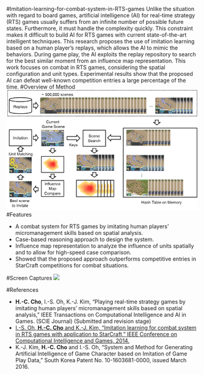 #Imitation-learning-for-combat-system-in-RTS-games
Unlike the situation with regard to board games, artificial intelligence (AI) for real-time strategy (RTS) games
usually suffers from an infinite number of possible future states. Furthermore, it must handle the complexity quickly. This
constraint makes it difficult to build AI for RTS games with current state-of-the-art intelligent techniques. This research
proposes the use of imitation learning based on a human player’s replays, which allows the AI to mimic the behaviors.
During game play, the AI exploits the replay repository to search for the best similar moment from an influence map
representation. This work focuses on combat in RTS games, considering the spatial configuration and unit types.
Experimental results show that the proposed AI can defeat well-known competition entries a large percentage of the time. 
#Overview of Method
<img src="https://github.com/chc2212/Imitation-learning-for-combat-system-in-RTS-games/blob/master/pic1.png" width="500">
#Features
*	A combat system for RTS games by imitating human players’ micromanagement skills based on spatial analysis. 
*	Case-based reasoning approach to design the system.
*	Influence map representation to analyze the influence of units spatially and to allow for high-speed case comparison.
*	Showed that the proposed approach outperforms competitive entries in StarCraft competitions for combat situations.

#Screen Captures
<img src="https://github.com/chc2212/Imitation-learning-for-combat-system-in-RTS-games/blob/master/20160908_222711.gif" width="350">

#References
* **H.-C. Cho**, I.-S. Oh, K.-J. Kim, “Playing real-time strategy games by imitating human players’ micromanagement skills based on spatial analysis,” IEEE Transactions on Computational Intelligence and AI in Games. (SCIE Journal) (Submitted and revision stage)
* [I.-S. Oh, **H.-C. Cho** and K.-J. Kim, “Imitation learning for combat system in RTS games with application to StarCraft,” IEEE Conference on Computational Intelligence and Games, 2014.](http://cilab.sejong.ac.kr/home/lib/exe/fetch.php?media=public:paper:cig_2014_cho.pdf)
* K.-J. Kim, **H.-C. Cho** and I.-S. Oh, “System and Method for Generating Artificial Intelligence of Game Character based on Imitation of Game Play Data,” South Korea Patent No. 10-1603681-0000, issued March 2016.
